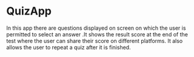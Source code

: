 # QuizApp
In this app there are questions displayed on screen on which the user is permitted to select an answer .It shows the result score at the end of the test where the user can share their score on different platforms. It also allows the user to repeat a quiz after it is finished.
